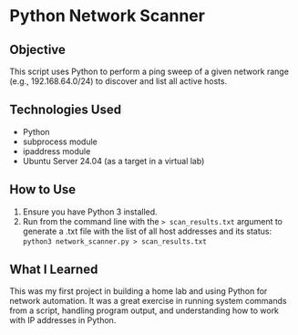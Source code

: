 # Python Network Scanner

## Objective

This script uses Python to perform a ping sweep of a given network range (e.g., 192.168.64.0/24) to discover and list all active hosts.

## Technologies Used

- Python
- subprocess module
- ipaddress module
- Ubuntu Server 24.04 (as a target in a virtual lab)

## How to Use

1.  Ensure you have Python 3 installed.
2.  Run from the command line with the `> scan_results.txt` argument to generate a .txt file with the list of all host addresses and its status:
    `python3 network_scanner.py > scan_results.txt`

## What I Learned

This was my first project in building a home lab and using Python for network automation. It was a great exercise in running system commands from a script, handling program output, and understanding how to work with IP addresses in Python.
